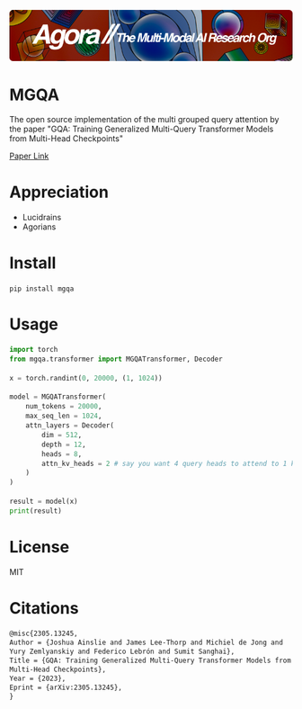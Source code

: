 [![Multi-Modality](agorabanner.png)](https://discord.gg/qUtxnK2NMf)

# MGQA
The open source implementation of the multi grouped query attention by the paper "GQA: Training Generalized Multi-Query Transformer Models from Multi-Head Checkpoints"


[Paper Link](https://arxiv.org/abs/2305.13245)

# Appreciation
* Lucidrains
* Agorians

# Install
`pip install mgqa`

# Usage
```python
import torch
from mgqa.transformer import MGQATransformer, Decoder

x = torch.randint(0, 20000, (1, 1024))

model = MGQATransformer(
    num_tokens = 20000,
    max_seq_len = 1024,
    attn_layers = Decoder(
        dim = 512,
        depth = 12,
        heads = 8,
        attn_kv_heads = 2 # say you want 4 query heads to attend to 1 key / value head
    )
)

result = model(x)
print(result)
```


# License
MIT

# Citations
```biblitex
@misc{2305.13245,
Author = {Joshua Ainslie and James Lee-Thorp and Michiel de Jong and Yury Zemlyanskiy and Federico Lebrón and Sumit Sanghai},
Title = {GQA: Training Generalized Multi-Query Transformer Models from Multi-Head Checkpoints},
Year = {2023},
Eprint = {arXiv:2305.13245},
}
```